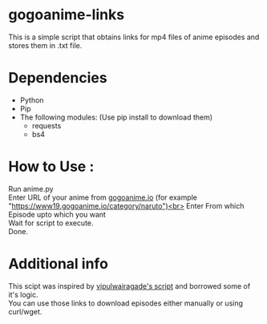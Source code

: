# gogoanime-links
This is a simple script that obtains links for mp4 files of anime episodes and stores them in .txt file.

# Dependencies
* Python
* Pip
* The following modules:
  (Use pip install to download them)
  * requests
  * bs4
  
# How to Use :
Run anime.py<br>
Enter URL of your anime from <a href="gogoanime.io">gogoanime.io<a> (for example "https://www19.gogoanime.io/category/naruto")<br>
Enter From which Episode upto which you want<br>
Wait for script to execute.<br>
Done.<br>
  
# Additional info

This scipt was inspired by <a href="https://github.com/vipulwairagade/gogoanime">vipulwairagade's script<a> and borrowed some of it's logic.<br>
You can use those links to download episodes either manually or using curl/wget.
